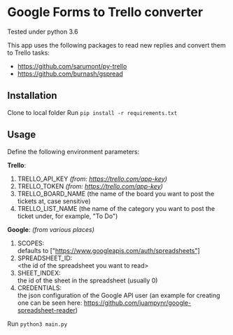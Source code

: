 # Google Forms to Trello converter
Tested under python 3.6

This app uses the following packages to read new replies and convert them to Trello tasks:
 - https://github.com/sarumont/py-trello
 - https://github.com/burnash/gspread
 
 ## Installation
 Clone to local folder
 Run `pip install -r requirements.txt`
 
 ## Usage
 Define the following environment parameters:
 
 **Trello**:
 1. TRELLO_API_KEY *(from: https://trello.com/app-key)*
 2. TRELLO_TOKEN *(from: https://trello.com/app-key)*
 3. TRELLO_BOARD_NAME (the name of the board you want to post the tickets at, case sensitive)
 3. TRELLO_LIST_NAME (the name of the category you want to post the ticket under, for example, "To Do")
 
 **Google**:
 *(from various places)*
 1. SCOPES:   
 defaults to ["https://www.googleapis.com/auth/spreadsheets"]
 2. SPREADSHEET_ID:  
  \<the id of the spreadsheet you want to read>
 3. SHEET_INDEX:  
  the id of the sheet in the spreadsheet (usually 0) 
 4. CREDENTIALS:  
   the json configuration of the Google API user (an example for creating one can be seen here: https://github.com/juampynr/google-spreadsheet-reader)

 Run `python3 main.py`